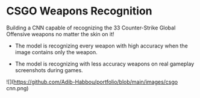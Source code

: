# CSGO Weapons Recognition

Building a CNN capable of recognizing the 33 Counter-Strike Global Offensive weapons no matter the skin on it!

* The model is recognizing every weapon with high accuracy when the image contains only the weapon.

* The model is recognizing with less accuracy weapons on real gameplay screenshots during games.

![](https://github.com/Adib-Habbou/portfolio/blob/main/images/csgo cnn.png)
